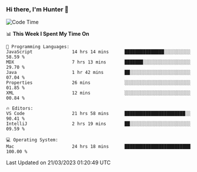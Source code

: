 ### Hi there, I'm Hunter 👋

<!--
**huntermatrix/huntermatrix** is a ✨ _special_ ✨ repository because its `README.md` (this file) appears on your GitHub profile.

Here are some ideas to get you started:

- 🔭 I’m currently working on ...
- 🌱 I’m currently learning ...
- 👯 I’m looking to collaborate on ...
- 🤔 I’m looking for help with ...
- 💬 Ask me about ...
- 📫 How to reach me: ...
- 😄 Pronouns: ...
- ⚡ Fun fact: ...
-->

<!--START_SECTION:waka-->
![Code Time](http://img.shields.io/badge/Code%20Time-57%20hrs%2013%20mins-blue)

📊 **This Week I Spent My Time On** 

```text
💬 Programming Languages: 
JavaScript               14 hrs 14 mins      ███████████████░░░░░░░░░░   58.59 % 
MDX                      7 hrs 13 mins       ███████░░░░░░░░░░░░░░░░░░   29.70 % 
Java                     1 hr 42 mins        ██░░░░░░░░░░░░░░░░░░░░░░░   07.04 % 
Properties               26 mins             ░░░░░░░░░░░░░░░░░░░░░░░░░   01.85 % 
XML                      12 mins             ░░░░░░░░░░░░░░░░░░░░░░░░░   00.84 % 

🔥 Editors: 
VS Code                  21 hrs 58 mins      ███████████████████████░░   90.41 % 
IntelliJ                 2 hrs 19 mins       ██░░░░░░░░░░░░░░░░░░░░░░░   09.59 % 

💻 Operating System: 
Mac                      24 hrs 18 mins      █████████████████████████   100.00 % 
```


 Last Updated on 21/03/2023 01:20:49 UTC
<!--END_SECTION:waka-->
